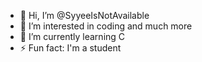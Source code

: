 - 👋 Hi, I’m @SyyeeIsNotAvailable
- 👀 I’m interested in coding and much more
- 🌱 I’m currently learning C
- ⚡ Fun fact: I'm a student

<!---
SyyeeIsNotAvailable/SyyeeIsNotAvailable is a ✨ special ✨ repository because its `README.md` (this file) appears on your GitHub profile.
You can click the Preview link to take a look at your changes.
--->
